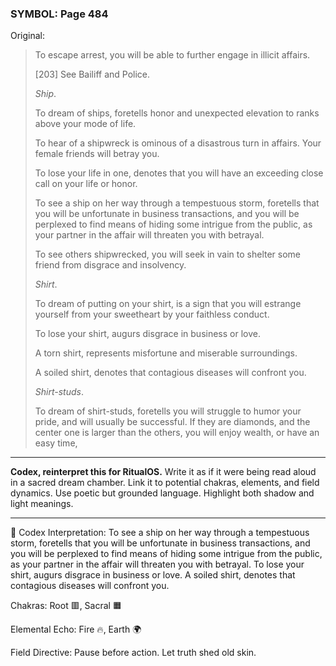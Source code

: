 ### SYMBOL: Page 484

Original:
> To escape arrest, you will be able to further engage in illicit affairs.
> 
> 
> 
> [203] See Bailiff and Police.
> 
> 
> _Ship_.
> 
> 
> To dream of ships, foretells honor and unexpected elevation to ranks
> above your mode of life.
> 
> 
> To hear of a shipwreck is ominous of a disastrous turn in affairs.
> Your female friends will betray you.
> 
> 
> To lose your life in one, denotes that you will have an exceeding
> close call on your life or honor.
> 
> 
> To see a ship on her way through a tempestuous storm,
> foretells that you will be unfortunate in business transactions,
> and you will be perplexed to find means of hiding some intrigue
> from the public, as your partner in the affair will threaten
> you with betrayal.
> 
> 
> To see others shipwrecked, you will seek in vain to shelter some friend
> from disgrace and insolvency.
> 
> 
> _Shirt_.
> 
> 
> To dream of putting on your shirt, is a sign that you will estrange
> yourself from your sweetheart by your faithless conduct.
> 
> 
> To lose your shirt, augurs disgrace in business or love.
> 
> 
> A torn shirt, represents misfortune and miserable surroundings.
> 
> 
> A soiled shirt, denotes that contagious diseases will confront you.
> 
> 
> _Shirt-studs_.
> 
> 
> To dream of shirt-studs, foretells you will struggle to humor your pride,
> and will usually be successful. If they are diamonds, and the center one
> is larger than the others, you will enjoy wealth, or have an easy time,

---

**Codex, reinterpret this for RitualOS.**
Write it as if it were being read aloud in a sacred dream chamber.
Link it to potential chakras, elements, and field dynamics.
Use poetic but grounded language.
Highlight both shadow and light meanings.

---

🔁 Codex Interpretation:
To see a ship on her way through a tempestuous storm, foretells that you will be unfortunate in business transactions, and you will be perplexed to find means of hiding some intrigue from the public, as your partner in the affair will threaten you with betrayal. To lose your shirt, augurs disgrace in business or love. A soiled shirt, denotes that contagious diseases will confront you.

Chakras: Root 🟥, Sacral 🟧

Elemental Echo: Fire 🔥, Earth 🌍

Field Directive: Pause before action. Let truth shed old skin.
